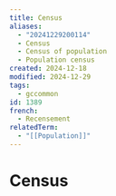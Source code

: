 ```yaml
---
title: Census
aliases:
  - "20241229200114"
  - Census
  - Census of population
  - Population census
created: 2024-12-18
modified: 2024-12-29
tags:
  - gccommon
id: 1389
french:
  - Recensement
relatedTerm:
  - "[[Population]]"
---
```

# Census
